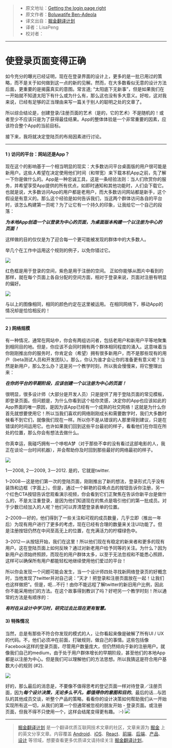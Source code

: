 > * 原文地址：[Getting the login page right](https://blog.prototypr.io/getting-the-login-page-right-d1ce6015235e)
> * 原文作者：[Boluwatife Ben-Adeola](https://blog.prototypr.io/@tife1379)
> * 译文出自：[掘金翻译计划](https://github.com/xitu/gold-miner)
> * 译者：LisaPeng
> * 校对者：

---

# 使登录页面变得正确

如今充分的曝光已经证明，现在在登录界面的设计上，更多的是一批已用过的策略，而不是关于如何做到这一点的新的见解。然而，在大多数看似无意的设计方法后面，更重要的是揭露真实的意图。常言道; “太阳底下无新事”，但是如果我们在一开始就不知道太阳下有什么或为什么有，那么这也没有多大意义。好啦，这对我来说，已经有足够的正当理由来写一篇关于别人的聪明之处的文章了。 

所以综合结论是，创建登录/注册页面的艺术（是的，它的艺术）不是随机的！或者至少不应该只是为了获得最佳结果。App的整体体验是一个非常重要的因素，应该符合整个App的当前目标。

接下来，我将就决定登陆页的布局因素进行讨论。

---

#### 1 ) 访问的平台：网站还是App？

现在这个的影响基于一个相当明显的现实：大多数访问平台桌面版的用户很可能是新用户。这些人希望在决定使用他们时间（和带宽）来下载本机App之前，先了解一下你是做什么的。App是一种忠诚工具，这是一条经验法则：当人们欣赏你的服务，并希望享受App提供的所有优点，如即时通知和其他功能时，人们会下载它。也就是说，大多数访问App的用户都是老用户，而大多数访问网站都是新手，这个假设是有意义的。那么这个经验是如何告诉我们，当这两个群体访问各自的平台时，该怎么构建第一页呢？为了让它有一个持久的印象，让我给它一个自己的段落：

***为本地App创造一个以登录为中心的页面，为桌面版本构建一个以注册为中心的页面！***

这样做的目的仅仅是为了迎合每一个更可能被发现的群体中的大多数人。

举几个在工作中运用这个规则的例子，以免你错过它。

![](https://cdn-images-1.medium.com/freeze/max/30/1*nn_BIbwZADDqOlArc2CLng.jpeg)

红色框是用于登录的空间，紫色是用于注册的空间。
正如你能够从图片中看到的那样，就在每个页面上各自分配的空间方面，相对于登录来说，页面对注册有明显的偏好。

![](https://cdn-images-1.medium.com/max/800/1*8K4YHt_wyGNABzjefVF5Rw.jpeg)

与以上的图像相同，相同的颜色约定在这里被运用。
在相同网络下，移动App的情况却是恰恰相反的！

---

#### 2 ) 网络规模

有一种情况，通常在网站中，你会有两组访问者，包括老用户和新用户平等地聚集到相同目的地。但是，你应该不会同时拥有两个群体相同程度的涌入。这意味着当你刚刚推出你的服务时，你肯定会（希望）拥有很多新用户，而不是那些现有的用户（beta测试人员和开发团队）。那么，你认为谁才会让你的准备更有意义呢？当然是新用户，那么怎么办？这是另一个教学时刻，所以我会慢慢来，将它整理出来：

***在你的平台的早期阶段，应该创建一个以注册为中心的页面！***

很明显，很多设计师（大部分是开发人员）只是提供了用于登陆页面的常见模板，即登录页面。但问题是，为什么你看到这个给你灵感，决定你的App也应该如此的App界面的唯一原因，是因为该App已经有一个成熟的社交网络！这就是为什么你首先就想要使用它！所以当我们喜欢的网络刚刚成长和需要数字时，我们大多数时候看不到它们，就像我们现在一样。所以你不是从错误的人那里得到建议，只是在错误的时间运用它。也许如果我们回到这些平台最初的样子，看看他们在你现在所处的位置，那么你会有想法去做什么。

你真幸运，我碰巧拥有一个哆啦A梦（对于那些不幸的没有看过这部电影的人，我正在谈论一台时间机器），并会帮助你及时回到那些最好的网络最初的样子。

![](https://cdn-images-1.medium.com/max/800/1*R9ObciULy-F55BSWXQibcA.jpeg)

1 — 2008, 2 — 2009, 3 — 2012.
是的，它就是twitter.

1–2008 — 这是他们第一次的登陆页面，刚刚推出了新的想法，登录形式几乎没有装饰和边框（字面上）。但是，通过一个鲜艳的召唤点击的按钮告诉你注册，另一个红色CTA按钮告诉您观看演示视频，你会看到它们正聚焦在告诉你新平台是做什么的，不是太注重登录，是因为他们知道现在的焦点是吸引他们的第一批成员。对于少数已经加入的人呢？他们可以弄清楚登录表单的位置。

2–2009 — 好的，他们得到了一些关注和可观的成员数量，几乎立即（推出一年后）为现有用户进行了更多的考虑，现在已经有合理的数量来关注UI功能了。但是注册按钮仍然在中间至高无上的位置，在充满活力的柠檬绿色中。

3–2012 — 从按钮开始，我们在这里！所以他们现在有稳定的新来者和更多的现有用户。这在登陆页面上如何反映？通过对新老用户给予同等的关注。为什么？因为新用户必须始终照顾，而现在的用户群体太多，以至于无法忽视和不能悉心照顾，这样可以确保所有用户都能轻松地继续使用他们爱过的平台！

所以你会发现一个问题可能会发生，当一个设计师四处寻找新网络登录页的好概念时，当他发现了twitter并对自己说：“天才！把登录和注册页面放在一起！让我们也这样做把“。但是，呃...不行！由你不能远程了解twitter的新旧用户比例，因此你不能采用他们的方法。在这个故事得到教训了吗？好吧另一个教学时刻！所以通常的方法是有顺序的：

***有时在从设计中学习时，研究过去比现在更有智慧。***

#### 3) 特殊情况

当然，总是有那些不符合你发现的模式的人，让你看起来像是破解了所有UI / UX的代码。不，他们必须冲在前面，打破规则，做自己的事情。这些包括像Facebook这样的登录页面，尽管用户数量庞大，但仍然倾向于新的注册用户。就像我们自己的medium，由于处于用户群体增长的早期阶段，甚至他们的本地App都是以注册为中心。但是我们可以理解他们的方法思想。所以我猜这是符合用户基数大小的规则 (#2).

![](https://cdn-images-1.medium.com/max/800/1*pWuQJ8ix9kVgENNHt3VKqw.png)

好的，那么最后的消息是，不要像不值得思考的登记页面一样对待登录／注册页面，因为***每个设计决策，无论多么平凡，都值得你的意图和目的***。最后的话...与团队的其他成员交谈，听整个产品的策略，看看你的设计决策如何帮助我们从一开始实现所有这一切，从我们的第一个但通常被忽视的朋友开始 - 登录页面。或注册页面，但我不得不只使用一个，这样会结尾变得更有趣。 :-)
![](https://i.embed.ly/1/display/resize?url=https%3A%2F%2Fupscri.be%2Fmedia%2Fform.jpg&amp;key=4fce0568f2ce49e8b54624ef71a8a5bd&amp;width=40)

---

> [掘金翻译计划](https://github.com/xitu/gold-miner) 是一个翻译优质互联网技术文章的社区，文章来源为 [掘金](https://juejin.im) 上的英文分享文章。内容覆盖 [Android](https://github.com/xitu/gold-miner#android)、[iOS](https://github.com/xitu/gold-miner#ios)、[React](https://github.com/xitu/gold-miner#react)、[前端](https://github.com/xitu/gold-miner#前端)、[后端](https://github.com/xitu/gold-miner#后端)、[产品](https://github.com/xitu/gold-miner#产品)、[设计](https://github.com/xitu/gold-miner#设计) 等领域，想要查看更多优质译文请持续关注 [掘金翻译计划](https://github.com/xitu/gold-miner)。
